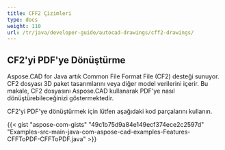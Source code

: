 ```yaml
---
title: CFF2 Çizimleri
type: docs
weight: 110
url: /tr/java/developer-guide/autocad-drawings/cff2-drawings/
---
```


## **CF2'yi PDF'ye Dönüştürme**

Aspose.CAD for Java artık Common File Format File (CF2) desteği sunuyor. CF2 dosyası 3D paket tasarımlarını veya diğer model verilerini içerir. Bu makale, CF2 dosyasını Aspose.CAD kullanarak PDF'ye nasıl dönüştürebileceğinizi göstermektedir.

CF2'yi PDF'ye dönüştürmek için lütfen aşağıdaki kod parçalarını kullanın.

{{< gist "aspose-com-gists" "49c1b75d9a84e149ecf374ece2c2597d" "Examples-src-main-java-com-aspose-cad-examples-Features-CFFToPDF-CFFToPDF.java" >}}
